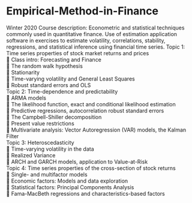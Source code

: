 # Empirical-Method-in-Finance
Winter 2020  Course description: Econometric and statistical techniques commonly used in quantitative finance. Use of estimation application software in exercises to estimate volatility, correlations, stability, regressions, and statistical inference using financial time series.  Topic 1: Time series properties of stock market returns and prices  
 Class intro: Forecasting and Finance  
 The random walk hypothesis  
 Stationarity  
 Time-varying volatility and General Least Squares  
 Robust standard errors and OLS  
Topic 2: Time-dependence and predictability  
 ARMA models  
 The likelihood function, exact and conditional likelihood estimation  
 Predictive regressions, autocorrelation robust standard errors  
 The Campbell-Shiller decomposition  
 Present value restrictions  
 Multivariate analysis: Vector Autoregression (VAR) models, the Kalman Filter  
Topic 3: Heteroscedasticity  
 Time-varying volatility in the data  
 Realized Variance  
 ARCH and GARCH models, application to Value-at-Risk  
Topic 4: Time series properties of the cross-section of stock returns  
 Single- and multifactor models  
 Economic factors: Models and data exploration  
 Statistical factors: Principal Components Analysis  
 Fama-MacBeth regressions and characteristics-based factors
